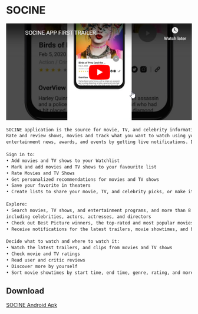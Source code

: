 # SOCINE 

[![SOCINE APP FIRST TRAILER](https://raw.githubusercontent.com/warisrana/SOCINE/master/Med/tr.png)](http://www.youtube.com/watch?v=I7-I8TXshL0 "SOCINE APP FIRST TRAILER")




```bash
SOCINE application is the source for movie, TV, and celebrity information. Watch trailers, get showtimes,upcoming films and TV Shows info.
Rate and review shows, movies and track what you want to watch using your Watchlist and personalized custom lists. Stay up to date with 
entertainment news, awards, and events by getting live notifications. Download the app now.

Sign in to:
• Add movies and TV shows to your Watchlist
• Mark and add movies and TV shows to your favourite list
• Rate Movies and TV Shows
• Get personalized recommendations for movies and TV shows
• Save your favorite in theaters
• Create lists to share your movie, TV, and celebrity picks, or make it just for you

Explore:
• Search movies, TV shows, and entertainment programs, and more than 8 million cast and crew members,
including celebrities, actors, actresses, and directors
• Check out Best Picture winners, the top-rated and most popular movies and TV shows, and celebrity birthdays
• Receive notifications for the latest trailers, movie showtimes, and breaking news

Decide what to watch and where to watch it:
• Watch the latest trailers, and clips from movies and TV shows
• Check movie and TV ratings
• Read user and critic reviews
• Discover more by yourself
• Sort movie showtimes by start time, end time, genre, rating, and more
```

## Download
[SOCINE Android Apk](https://thewarsoft.itch.io/socine)
